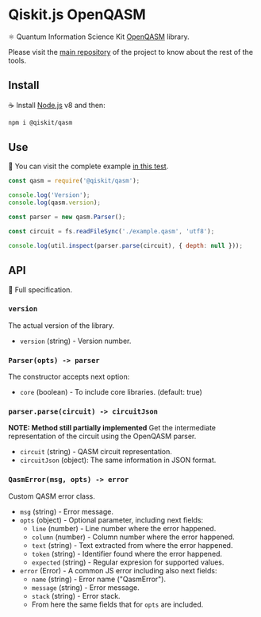 # Qiskit.js OpenQASM

:atom_symbol: Quantum Information Science Kit [OpenQASM](https://github.com/IBM/qiskit-openqasm) library.

Please visit the [main repository](https://github.com/Qiskit/qiskit-js) of the project to know about the rest of the tools.

## Install

:coffee: Install [Node.js](https://nodejs.org/download) v8 and then:

```sh
npm i @qiskit/qasm
```

## Use

:pencil: You can visit the complete example [in this test](./test/functional/parse.js).

```js
const qasm = require('@qiskit/qasm');

console.log('Version');
console.log(qasm.version);

const parser = new qasm.Parser();

const circuit = fs.readFileSync('./example.qasm', 'utf8');

console.log(util.inspect(parser.parse(circuit), { depth: null }));
```

## API

:eyes: Full specification.

### `version`

The actual version of the library.

* `version` (string) - Version number.

### `Parser(opts) -> parser`

The constructor accepts next option:

* `core` (boolean) - To include core libraries. (default: true)

### `parser.parse(circuit) -> circuitJson`

**NOTE: Method still partially implemented**
Get the intermediate representation of the circuit using the OpenQASM parser.

* `circuit` (string) - QASM circuit representation.
* `circuitJson` (object): The same information in JSON format.

### `QasmError(msg, opts) -> error`

Custom QASM error class.

* `msg` (string) - Error message.
* `opts` (object) - Optional parameter, including next fields:
  * `line` (number) - Line number where the error happened.
  * `column` (number) - Column number where the error happened.
  * `text` (string) - Text extracted from where the error happened.
  * `token` (string) - Identifier found where the error happened.
  * `expected` (string) - Regular expresion for supported values.
* `error` (Error) - A common JS error including also next fields:
  * `name` (string) - Error name ("QasmError").
  * `message` (string) - Error message.
  * `stack` (string) - Error stack.
  * From here the same fields that for `opts` are included.
